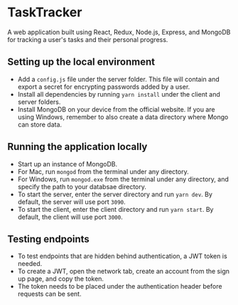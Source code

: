 # TaskTracker

A web application built using React, Redux, Node.js, Express, and MongoDB for tracking a user's tasks and their personal progress.

## Setting up the local environment

- Add a `config.js` file under the server folder. This file will contain and export a secret for encrypting passwords added by a user.
- Install all dependencies by running `yarn install` under the client and server folders.
- Install MongoDB on your device from the official website. If you are using Windows, remember to also create a data directory where Mongo can store data.

## Running the application locally

- Start up an instance of MongoDB.
- For Mac, run `mongod` from the terminal under any directory.
- For Windows, run `mongod.exe` from the terminal under any directory, and specify the path to your databsae directory.
- To start the server, enter the server directory and run `yarn dev`. By default, the server will use port `3090`.
- To start the client, enter the client directory and run `yarn start`. By default, the client will use port `3000`.

## Testing endpoints

- To test endpoints that are hidden behind authentication, a JWT token is needed.
- To create a JWT, open the network tab, create an account from the sign up page, and copy the token.
- The token needs to be placed under the authentication header before requests can be sent.

